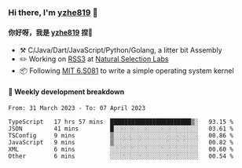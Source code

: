### Hi there, I'm [yzhe819](https://github.com/yzhe819) 👋

#### 你好呀，我是 [yzhe819](https://github.com/yzhe819) 捏👋

- :hammer_and_pick: C/Java/Dart/JavaScript/Python/Golang, a litter bit Assembly
- :pencil2: Working on [RSS3](https://github.com/NaturalSelectionLabs/RSS3) at [Natural Selection Labs](https://github.com/NaturalSelectionLabs)
- 📦 Following [MIT 6.S081](https://pdos.csail.mit.edu/6.S081/2020/) to write a simple operating system kernel



#### 📝 Weekly development breakdown

<!--START_SECTION:waka-->

```text
From: 31 March 2023 - To: 07 April 2023

TypeScript   17 hrs 57 mins  ███████████████████████▒░   93.15 %
JSON         41 mins         █░░░░░░░░░░░░░░░░░░░░░░░░   03.61 %
TSConfig     9 mins          ▒░░░░░░░░░░░░░░░░░░░░░░░░   00.86 %
JavaScript   9 mins          ▒░░░░░░░░░░░░░░░░░░░░░░░░   00.82 %
XML          6 mins          ░░░░░░░░░░░░░░░░░░░░░░░░░   00.60 %
Other        6 mins          ░░░░░░░░░░░░░░░░░░░░░░░░░   00.54 %
```

<!--END_SECTION:waka-->



